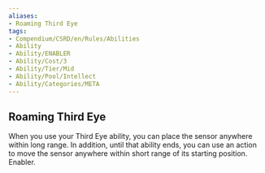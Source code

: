 ```yaml
---
aliases:
- Roaming Third Eye
tags:
- Compendium/CSRD/en/Rules/Abilities
- Ability
- Ability/ENABLER
- Ability/Cost/3
- Ability/Tier/Mid
- Ability/Pool/Intellect
- Ability/Categories/META
---
```


  
## Roaming Third Eye  
When you use your Third Eye ability, you can place the sensor anywhere within long range. In addition, until that ability ends, you can use an action to move the sensor anywhere within short range of its starting position. Enabler. 
